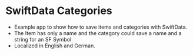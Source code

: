 # SwiftData Categories

- Example app to show how to save items and categories with SwiftData.
- The Item has only a name and the category could save a name and a string for an SF Symbol
- Localized in English and German.
